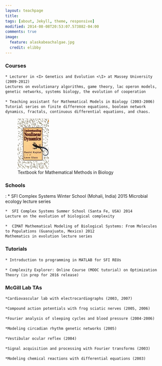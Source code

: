 ```yaml
---
layout: teachpage
title: 
tags: [about, Jekyll, theme, responsive]
modified: 2014-08-08T20:53:07.573882-04:00
comments: true
image:
  feature: alaskabeachalgae.jpg
  credit: elibby
---
```



### Courses
	* Lecturer in <I> Genetics and Evolution <\I> at Massey University (2009-2012)
	Lectures on evolutionary algorithms, game theory, lac operon models, genetic networks, systems biology, the evolution of cooperation

	* Teaching assistant for Mathematical Models in Biology (2003-2006)
	Tutorial series on finite difference equations, boolean network dynamics, fractals, continuous differential equations, and chaos.

	
<figure>
<a href="/images/GlassBook.jpg"><img src="/images/GlassBook.jpg" width="100"></a>
<figcaption> Textbook for Mathematical Methods in Biology </figcaption>
</figure>


### Schools
:	* SFI Complex Systems Winter School (Mohali, India) 2015
 	Microbial ecology lecture series

	*  SFI Complex Systems Summer School (Santa Fe, USA) 2014
	Lecture on the evolution of biological complexity

	*  CIMAT Mathematical Modeling of Biological Systems: From Molecules to Populations (Guanajuato, Mexico) 2012
	Mathematics in evolution lecture series


### Tutorials
	* Introduction to programming in MATLAB for SFI REUs

	* Complexity Explorer: Online Course (MOOC tutorial) on Optimization Theory (in prep for 2016 release)


### McGill Lab TAs
	*Cardiovascular lab with electrocardiographs (2003, 2007)

	*Compound action potentials with frog sciatic nerves (2005, 2006)

	*Fourier analysis of sleeping cycles and blood pressure (2004-2006)

	*Modeling circadian rhythm genetic networks (2005)

	*Vestibular ocular reflex (2004)

	*Signal acquisition and processing with Fourier transforms (2003)
	
	*Modeling chemical reactions with differential equations (2003)





